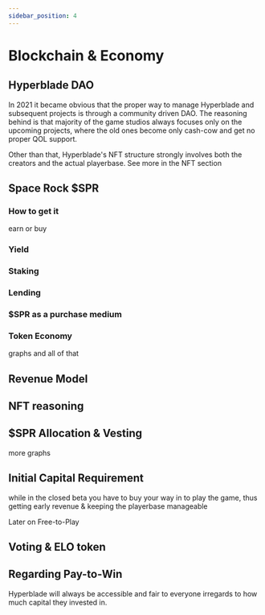 ```yaml
---
sidebar_position: 4
---
```


<!-- **Blockchain & Economy** \
HyperBlade DAO; player ownership; $SPR - how to earn; what to do w it - yield/staking pool/lending, buying shit, token economy, voting; ELO token; Reasoning NFT; revenue model (include burning tokens); allocation & vesting; capital required to play (initially) -->

# Blockchain & Economy

## Hyperblade DAO

In 2021 it became obvious that the proper way to manage Hyperblade and subsequent projects is through a community driven DAO. The reasoning behind is that majority of the game studios always focuses only on the upcoming projects, where the old ones become only cash-cow and get no proper QOL support.

Other than that, Hyperblade's NFT structure strongly involves both the creators and the actual playerbase. See more in the NFT section

## Space Rock $SPR

### How to get it

earn or buy

### Yield

### Staking

### Lending

### $SPR as a purchase medium

### Token Economy

graphs and all of that

## Revenue Model

## NFT reasoning

## $SPR Allocation & Vesting

more graphs

## Initial Capital Requirement

while in the closed beta you have to buy your way in to play the game, thus getting early revenue & keeping the playerbase manageable

Later on Free-to-Play

## Voting & ELO token

## Regarding Pay-to-Win

Hyperblade will always be accessible and fair to everyone irregards to how much capital they invested in.
